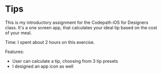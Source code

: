 # Tips

This is my introductory assignment for the Codepath iOS for Designers class.  It's a one screen app, that calculates your ideal tip based on the cost of your meal.

Time: I spent about 2 hours on this exercise.

Features:

- User can calculate a tip, choosing from 3 tip presets
- I designed an app icon as well


